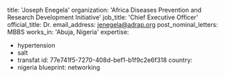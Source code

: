 title: 'Joseph Enegela'
organization: 'Africa Diseases Prevention and Research Development Initiative'
job_title: 'Chief Executive Officer'
official_title: Dr.
email_address: jenegela@adrap.org
post_nominal_letters: MBBS
works_in: 'Abuja, Nigeria'
expertise:
  - hypertension
  - salt
  - transfat
id: 77e741f5-7270-408d-bef1-b1f9c2e6f318
country:
  - nigeria
blueprint: networking
